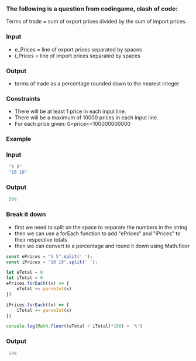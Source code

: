 [category]: <> (Coding)
[date]: <> (2023/04/07)
[title]: <> (Codingame Question 17)

### The following is a question from codingame, clash of code:

 Terms of trade = sum of export prices divided by the sum of import prices.

### Input

- e_Prices = line of export prices separated by spaces
- i_Prices = line of import prices separated by spaces

### Output

- terms of trade as a percentage rounded down to the nearest integer

### Constraints

- There will be at least 1 price in each input line.
- There will be a maximum of 10000 prices in each input line.
- For each price given: 0<price<=100000000000

### Example

### Input
```javascript
 "5 5"
 "10 10"
 ```

### Output
```javascript
 50%
 ```

 ### Break it down

- first we need to split on the space to separate the numbers in the string
- then we can use a forEach function to add "ePrices" and "iPrices" to their respective totals
- then we can convert to a percentage and round it down using Math.floor

```javascript
const ePrices = "5 5".split(' ');
const iPrices = "10 10".split(' ');

let eTotal = 0
let iTotal = 0
ePrices.forEach((x) => {
    eTotal += parseInt(x)
})

iPrices.forEach((x) => {
    iTotal += parseInt(x)
})

console.log(Math.floor((eTotal / iTotal)*100) + '%')
```

### Output
```javascript
 50%
 ```